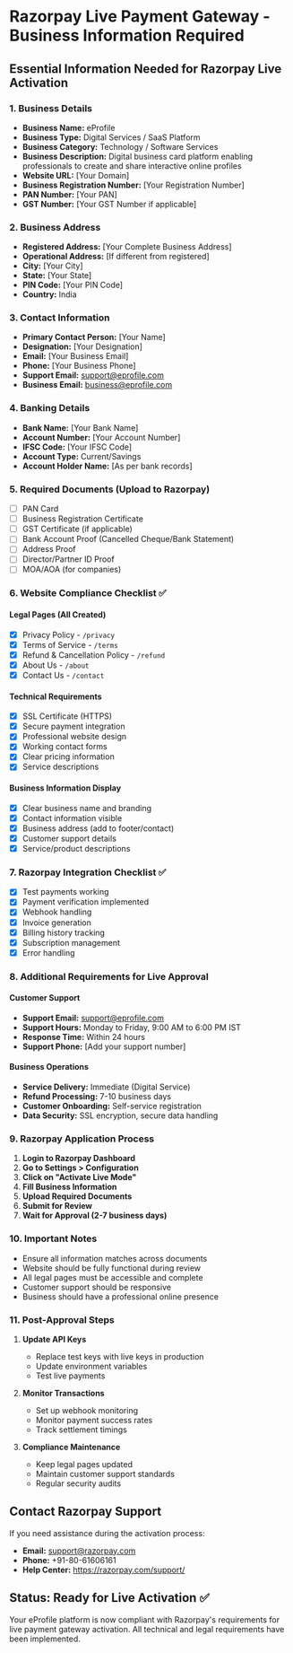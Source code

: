 # Razorpay Live Payment Gateway - Business Information Required

## Essential Information Needed for Razorpay Live Activation

### 1. Business Details

- **Business Name:** eProfile
- **Business Type:** Digital Services / SaaS Platform
- **Business Category:** Technology / Software Services
- **Business Description:** Digital business card platform enabling professionals to create and share interactive online profiles
- **Website URL:** [Your Domain]
- **Business Registration Number:** [Your Registration Number]
- **PAN Number:** [Your PAN]
- **GST Number:** [Your GST Number if applicable]

### 2. Business Address

- **Registered Address:** [Your Complete Business Address]
- **Operational Address:** [If different from registered]
- **City:** [Your City]
- **State:** [Your State]
- **PIN Code:** [Your PIN Code]
- **Country:** India

### 3. Contact Information

- **Primary Contact Person:** [Your Name]
- **Designation:** [Your Designation]
- **Email:** [Your Business Email]
- **Phone:** [Your Business Phone]
- **Support Email:** support@eprofile.com
- **Business Email:** business@eprofile.com

### 4. Banking Details

- **Bank Name:** [Your Bank Name]
- **Account Number:** [Your Account Number]
- **IFSC Code:** [Your IFSC Code]
- **Account Type:** Current/Savings
- **Account Holder Name:** [As per bank records]

### 5. Required Documents (Upload to Razorpay)

- [ ] PAN Card
- [ ] Business Registration Certificate
- [ ] GST Certificate (if applicable)
- [ ] Bank Account Proof (Cancelled Cheque/Bank Statement)
- [ ] Address Proof
- [ ] Director/Partner ID Proof
- [ ] MOA/AOA (for companies)

### 6. Website Compliance Checklist ✅

#### Legal Pages (All Created)

- [x] Privacy Policy - `/privacy`
- [x] Terms of Service - `/terms`
- [x] Refund & Cancellation Policy - `/refund`
- [x] About Us - `/about`
- [x] Contact Us - `/contact`

#### Technical Requirements

- [x] SSL Certificate (HTTPS)
- [x] Secure payment integration
- [x] Professional website design
- [x] Working contact forms
- [x] Clear pricing information
- [x] Service descriptions

#### Business Information Display

- [x] Clear business name and branding
- [x] Contact information visible
- [x] Business address (add to footer/contact)
- [x] Customer support details
- [x] Service/product descriptions

### 7. Razorpay Integration Checklist ✅

- [x] Test payments working
- [x] Payment verification implemented
- [x] Webhook handling
- [x] Invoice generation
- [x] Billing history tracking
- [x] Subscription management
- [x] Error handling

### 8. Additional Requirements for Live Approval

#### Customer Support

- **Support Email:** support@eprofile.com
- **Support Hours:** Monday to Friday, 9:00 AM to 6:00 PM IST
- **Response Time:** Within 24 hours
- **Support Phone:** [Add your support number]

#### Business Operations

- **Service Delivery:** Immediate (Digital Service)
- **Refund Processing:** 7-10 business days
- **Customer Onboarding:** Self-service registration
- **Data Security:** SSL encryption, secure data handling

### 9. Razorpay Application Process

1. **Login to Razorpay Dashboard**
2. **Go to Settings > Configuration**
3. **Click on "Activate Live Mode"**
4. **Fill Business Information**
5. **Upload Required Documents**
6. **Submit for Review**
7. **Wait for Approval (2-7 business days)**

### 10. Important Notes

- Ensure all information matches across documents
- Website should be fully functional during review
- All legal pages must be accessible and complete
- Customer support should be responsive
- Business should have a professional online presence

### 11. Post-Approval Steps

1. **Update API Keys**

   - Replace test keys with live keys in production
   - Update environment variables
   - Test live payments

2. **Monitor Transactions**

   - Set up webhook monitoring
   - Monitor payment success rates
   - Track settlement timings

3. **Compliance Maintenance**
   - Keep legal pages updated
   - Maintain customer support standards
   - Regular security audits

## Contact Razorpay Support

If you need assistance during the activation process:

- **Email:** support@razorpay.com
- **Phone:** +91-80-61606161
- **Help Center:** https://razorpay.com/support/

## Status: Ready for Live Activation ✅

Your eProfile platform is now compliant with Razorpay's requirements for live payment gateway activation. All technical and legal requirements have been implemented.
